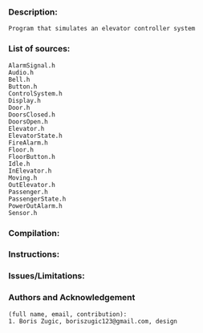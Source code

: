 ### Description: 
    Program that simulates an elevator controller system
### List of sources:
    AlarmSignal.h
    Audio.h
    Bell.h
    Button.h
    ControlSystem.h
    Display.h
    Door.h
    DoorsClosed.h
    DoorsOpen.h
    Elevator.h
    ElevatorState.h
    FireAlarm.h
    Floor.h
    FloorButton.h
    Idle.h
    InElevator.h
    Moving.h
    OutElevator.h
    Passenger.h
    PassengerState.h
    PowerOutAlarm.h
    Sensor.h
### Compilation:    
    
### Instructions: 
    
### Issues/Limitations:
    
### Authors and Acknowledgement
    (full name, email, contribution):
    1. Boris Zugic, boriszugic123@gmail.com, design